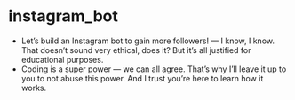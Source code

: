 # instagram_bot

-   Let’s build an Instagram bot to gain more followers! — I know, I know. That doesn’t sound very ethical, does it? But it’s all justified for educational purposes.
-   Coding is a super power — we can all agree. That’s why I’ll leave it up to you to not abuse this power. And I trust you’re here to learn how it works. 
